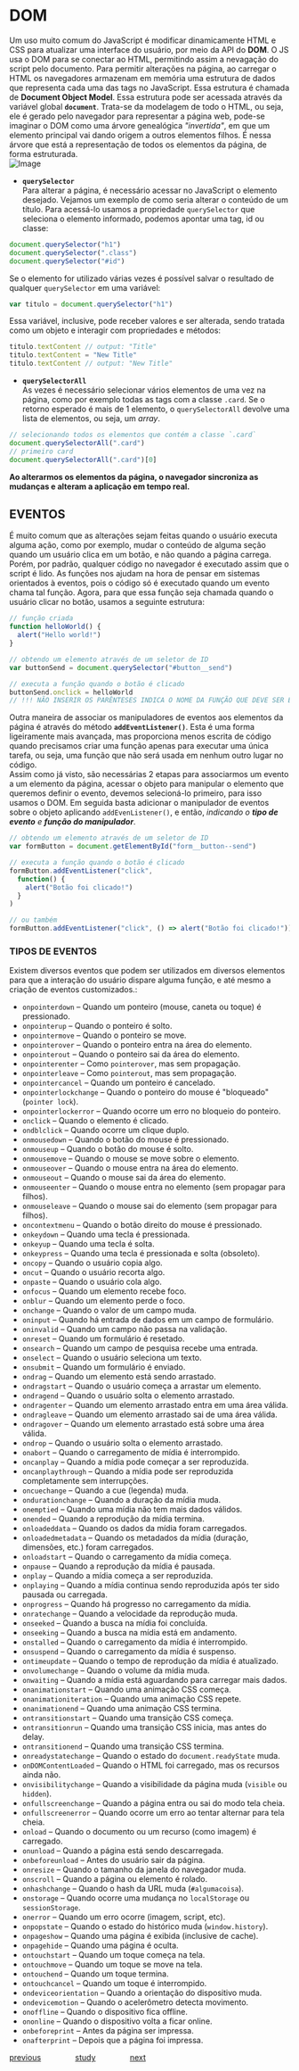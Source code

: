 # DOM
Um uso muito comum do JavaScript é modificar dinamicamente HTML e CSS para atualizar uma interface do usuário, por meio da API do **DOM**. O JS usa o DOM para se conectar ao HTML, permitindo assim a nevagação do script pelo documento. Para permitir alterações na página, ao carregar o HTML os navegadores armazenam em memória uma estrutura de dados que representa cada uma das tags no JavaScript. Essa estrutura é chamada de **Document Object Model**. Essa estrutura pode ser acessada através da variável global **`document`**. Trata-se da modelagem de todo o HTML, ou seja, ele é gerado pelo navegador para representar a página web, pode-se imaginar o DOM como uma árvore genealógica *"invertida"*, em que um elemento principal vai dando origem a outros elementos filhos. É nessa árvore que está a representação de todos os elementos da página, de forma estruturada.<br/>
![Image](https://www.alura.com.br/artigos/assets/javascript/javascript-dom-document-object-model.png)

- **`querySelector`**<br/>
Para alterar a página, é necessário acessar no JavaScript o elemento desejado. Vejamos um exemplo de como seria alterar o conteúdo de um título. Para acessá-lo usamos a propriedade `querySelector` que seleciona o elemento informado, podemos apontar uma tag, id ou classe:
```js
document.querySelector("h1")
document.querySelector(".class")
document.querySelector("#id")
```

Se o elemento for utilizado várias vezes é possível salvar o resultado de qualquer `querySelector` em uma variável:
```js
var titulo = document.querySelector("h1")
```

Essa variável, inclusive, pode receber valores e ser alterada, sendo tratada como um objeto e interagir com propriedades e métodos:
```js
titulo.textContent // output: "Title"
titulo.textContent = "New Title"
titulo.textContent // output: "New Title"
```

- **`querySelectorAll`**<br/>
As vezes é necessário selecionar vários elementos de uma vez na página, como por exemplo todas as tags com a classe `.card`. Se o retorno esperado é mais de 1 elemento, o `querySelectorAll` devolve uma lista de elementos, ou seja, um *array*.

```js
// selecionando todos os elementos que contém a classe `.card`
document.querySelectorAll(".card")
// primeiro card
document.querySelectorAll(".card")[0]
```

**Ao alterarmos os elementos da página, o navegador sincroniza as mudanças e alteram a aplicação em tempo real.**

## EVENTOS
É muito comum que as alterações sejam feitas quando o usuário executa alguma ação, como por exemplo, mudar o conteúdo de alguma seção quando um usuário clica em um botão, e não quando a página carrega. Porém, por padrão, qualquer código no navegador é executado assim que o script é lido. As funções nos ajudam na hora de pensar em sistemas orientados à eventos, pois o código só é executado quando um evento chama tal função. Agora, para que essa função seja chamada quando o usuário clicar no botão, usamos a seguinte estrutura:
```js
// função criada
function helloWorld() {
  alert("Hello world!")
}

// obtendo um elemento através de um seletor de ID
var buttonSend = document.querySelector("#button__send")

// executa a função quando o botão é clicado
buttonSend.onclick = helloWorld
// !!! NÃO INSERIR OS PARÊNTESES INDICA O NOME DA FUNÇÃO QUE DEVE SER EXECUTADA SOMENTE QUANDO O EVENTO CORRER, NÃO A EXECUTANDO PROPRIAMENTE, CASO OS PARÊNTESES ESTEJAM PRESENTES A FUÇÃO SERÁ EXECUTADA SEM A NECESSIDADE DO EVENTO TER OCORRIDO !!!
```

Outra maneira de associar os manipuladores de eventos aos elementos da página é através do método **`addEventListener()`**. Esta é uma forma ligeiramente mais avançada, mas proporciona menos escrita de código quando precisamos criar uma função apenas para executar uma única tarefa, ou seja, uma função que não será usada em nenhum outro lugar no código.<br/>
Assim como já visto, são necessárias 2 etapas para associarmos um evento a um elemento da página, acessar o objeto para manipular o elemento que queremos definir o evento, devemos selecioná-lo primeiro, para isso usamos o DOM. Em seguida basta adicionar o manipulador de eventos sobre o objeto aplicando `addEvenListener()`, e então, *indicando o **tipo de evento** e **função do manipulador***.
```js
// obtendo um elemento através de um seletor de ID
var formButton = document.getElementById("form__button--send")

// executa a função quando o botão é clicado
formButton.addEventListener("click", 
  function() {
    alert("Botão foi clicado!")
  }
)

// ou também
formButton.addEventListener("click", () => alert("Botão foi clicado!"))
```

### TIPOS DE EVENTOS
Existem diversos eventos que podem ser utilizados em diversos elementos para que a interação do usuário dispare alguma função, e até mesmo a criação de eventos customizados.:

- `onpointerdown` – Quando um ponteiro (mouse, caneta ou toque) é pressionado.
- `onpointerup` – Quando o ponteiro é solto.
- `onpointermove` – Quando o ponteiro se move.
- `onpointerover` – Quando o ponteiro entra na área do elemento.
- `onpointerout` – Quando o ponteiro sai da área do elemento.
- `onpointerenter` – Como `pointerover`, mas sem propagação.
- `onpointerleave` – Como `pointerout`, mas sem propagação.
- `onpointercancel` – Quando um ponteiro é cancelado.
- `onpointerlockchange` – Quando o ponteiro do mouse é "bloqueado" (`pointer lock`).
- `onpointerlockerror` – Quando ocorre um erro no bloqueio do ponteiro.
- `onclick` – Quando o elemento é clicado.
- `ondblclick` – Quando ocorre um clique duplo.
- `onmousedown` – Quando o botão do mouse é pressionado.
- `onmouseup` – Quando o botão do mouse é solto.
- `onmousemove` – Quando o mouse se move sobre o elemento.
- `onmouseover` – Quando o mouse entra na área do elemento.
- `onmouseout` – Quando o mouse sai da área do elemento.
- `onmouseenter` – Quando o mouse entra no elemento (sem propagar para filhos).
- `onmouseleave` – Quando o mouse sai do elemento (sem propagar para filhos).
- `oncontextmenu` – Quando o botão direito do mouse é pressionado.
- `onkeydown` – Quando uma tecla é pressionada.
- `onkeyup` – Quando uma tecla é solta.
- `onkeypress` – Quando uma tecla é pressionada e solta (obsoleto).
- `oncopy` – Quando o usuário copia algo.
- `oncut` – Quando o usuário recorta algo.
- `onpaste` – Quando o usuário cola algo.
- `onfocus` – Quando um elemento recebe foco.
- `onblur` – Quando um elemento perde o foco.
- `onchange` – Quando o valor de um campo muda.
- `oninput` – Quando há entrada de dados em um campo de formulário.
- `oninvalid` – Quando um campo não passa na validação.
- `onreset` – Quando um formulário é resetado.
- `onsearch` – Quando um campo de pesquisa recebe uma entrada.
- `onselect` – Quando o usuário seleciona um texto.
- `onsubmit` – Quando um formulário é enviado.
- `ondrag` – Quando um elemento está sendo arrastado.
- `ondragstart` – Quando o usuário começa a arrastar um elemento.
- `ondragend` – Quando o usuário solta o elemento arrastado.
- `ondragenter` – Quando um elemento arrastado entra em uma área válida.
- `ondragleave` – Quando um elemento arrastado sai de uma área válida.
- `ondragover` – Quando um elemento arrastado está sobre uma área válida.
- `ondrop` – Quando o usuário solta o elemento arrastado.
- `onabort` – Quando o carregamento de mídia é interrompido.
- `oncanplay` – Quando a mídia pode começar a ser reproduzida.
- `oncanplaythrough` – Quando a mídia pode ser reproduzida completamente sem interrupções.
- `oncuechange` – Quando a cue (legenda) muda.
- `ondurationchange` – Quando a duração da mídia muda.
- `onemptied` – Quando uma mídia não tem mais dados válidos.
- `onended` – Quando a reprodução da mídia termina.
- `onloadeddata` – Quando os dados da mídia foram carregados.
- `onloadedmetadata` – Quando os metadados da mídia (duração, dimensões, etc.) foram carregados.
- `onloadstart` – Quando o carregamento da mídia começa.
- `onpause` – Quando a reprodução da mídia é pausada.
- `onplay` – Quando a mídia começa a ser reproduzida.
- `onplaying` – Quando a mídia continua sendo reproduzida após ter sido pausada ou carregada.
- `onprogress` – Quando há progresso no carregamento da mídia.
- `onratechange` – Quando a velocidade da reprodução muda.
- `onseeked` – Quando a busca na mídia foi concluída.
- `onseeking` – Quando a busca na mídia está em andamento.
- `onstalled` – Quando o carregamento da mídia é interrompido.
- `onsuspend` – Quando o carregamento da mídia é suspenso.
- `ontimeupdate` – Quando o tempo de reprodução da mídia é atualizado.
- `onvolumechange` – Quando o volume da mídia muda.
- `onwaiting` – Quando a mídia está aguardando para carregar mais dados.
- `onanimationstart` – Quando uma animação CSS começa.
- `onanimationiteration` – Quando uma animação CSS repete.
- `onanimationend` – Quando uma animação CSS termina.
- `ontransitionstart` – Quando uma transição CSS começa.
- `ontransitionrun` – Quando uma transição CSS inicia, mas antes do delay.
- `ontransitionend` – Quando uma transição CSS termina.
- `onreadystatechange` – Quando o estado do `document.readyState` muda.
- `onDOMContentLoaded` – Quando o HTML foi carregado, mas os recursos ainda não.
- `onvisibilitychange` – Quando a visibilidade da página muda (`visible` ou `hidden`).
- `onfullscreenchange` – Quando a página entra ou sai do modo tela cheia.
- `onfullscreenerror` – Quando ocorre um erro ao tentar alternar para tela cheia.
- `onload` – Quando o documento ou um recurso (como imagem) é carregado.
- `onunload` – Quando a página está sendo descarregada.
- `onbeforeunload` – Antes do usuário sair da página.
- `onresize` – Quando o tamanho da janela do navegador muda.
- `onscroll` – Quando a página ou elemento é rolado.
- `onhashchange` – Quando o hash da URL muda (`#algumacoisa`).
- `onstorage` – Quando ocorre uma mudança no `localStorage` ou `sessionStorage`.
- `onerror` – Quando um erro ocorre (imagem, script, etc).
- `onpopstate` – Quando o estado do histórico muda (`window.history`).
- `onpageshow` – Quando uma página é exibida (inclusive de cache).
- `onpagehide` – Quando uma página é oculta.
- `ontouchstart` – Quando um toque começa na tela.
- `ontouchmove` – Quando um toque se move na tela.
- `ontouchend` – Quando um toque termina.
- `ontouchcancel` – Quando um toque é interrompido.
- `ondeviceorientation` – Quando a orientação do dispositivo muda.
- `ondevicemotion` – Quando o acelerômetro detecta movimento.
- `onoffline` – Quando o dispositivo fica offline.
- `ononline` – Quando o dispositivo volta a ficar online.
- `onbeforeprint` – Antes da página ser impressa.
- `onafterprint` – Depois que a página foi impressa.

<a href="https://github.com/raphaelkaique1/study/blob/main/2-linguagens_de_programacao/2.2-javascript/sintaxe_e_funcionalidades_ecmascript.md">previous</a>⠀⠀⠀⠀⠀⠀<a href="https://github.com/raphaelkaique1/study#javascript">study</a>⠀⠀⠀⠀⠀⠀<a href="https://github.com/raphaelkaique1/study/blob/main/2-linguagens_de_programacao/2.2-javascript/assincronismo_promises_async_await.md">next</a>
